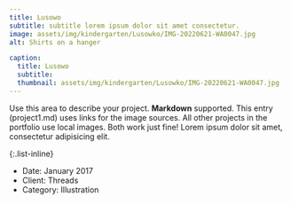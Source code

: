 ```yaml
---
title: Lusowo
subtitle: subtitle lorem ipsum dolor sit amet consectetur.
image: assets/img/kindergarten/Lusowko/IMG-20220621-WA0047.jpg
alt: Shirts on a hanger

caption:
  title: Lusowo
  subtitle:
  thumbnail: assets/img/kindergarten/Lusowko/IMG-20220621-WA0047.jpg
---
```


Use this area to describe your project. **Markdown** supported. This entry (project1.md) uses links for the image sources. All other projects in the portfolio use local images. Both work just fine! Lorem ipsum dolor sit amet, consectetur adipisicing elit.

{:.list-inline}

- Date: January 2017
- Client: Threads
- Category: Illustration
